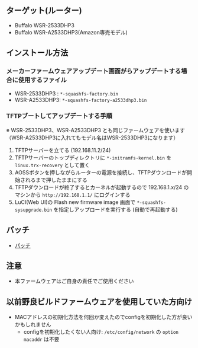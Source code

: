 ## ターゲット(ルーター)
   * Buffalo WSR-2533DHP3
   * Buffalo WSR-A2533DHP3(Amazon専売モデル)

## インストール方法
### メーカーファームウェアアップデート画面がらアップデートする場合に使用するファイル
   * WSR-2533DHP3 : `*-squashfs-factory.bin`
   * WSR-A2533DHP3: `*-squashfs-factory-a2533dhp3.bin`

### TFTPブートしてアップデートする手順　
※ WSR-2533DHP3、WSR-A2533DHP3 とも同じファームウェアを使います（WSR-A2533DHP3に入れてもモデル名はWSR-2533DHP3になります）  

1. TFTPサーバーを立てる (192.168.11.2/24)
2. TFTPサーバーのトップディレクトリに `*-initramfs-kernel.bin` を `linux.trx-recovery` として置く
3. AOSSボタンを押しながらルーターの電源を接続し、TFTPダウンロードが開始されるまで押したままにする
4. TFTPダウンロードが終了するとカーネルが起動するので 192.168.1.x/24 のマシンから `http://192.168.1.1/` にログインする
5. LuCI(Web UI)の Flash new firmware image 画面で `*-squashfs-sysupgrade.bin` を指定しアップロードを実行する (自動で再起動する)

## パッチ
* [パッチ](../patch/)

## 注意
* 本ファームウェアはご自身の責任でご使用ください

## 以前野良ビルドファームウェアを使用していた方向け
* MACアドレスの初期化方法を何回か変えたのでconfigを初期化した方が良いかもしれません  
   - configを初期化したくない人向け: `/etc/config/network` の `option macaddr` は不要
